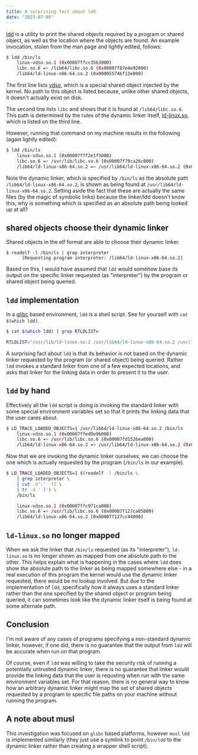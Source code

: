 ```yaml
---
title: A surprising fact about ldd
date: "2023-07-05"
---
```


[ldd](https://man7.org/linux/man-pages/man1/ldd.1.html) is a utility to print the shared objects required by a program or shared object, as well as the location where the objects are found. An example invocation, stolen from the man page and lightly edited, follows:

```sh
$ ldd /bin/ls
    linux-vdso.so.1 (0x00007ffcc3563000)
    libc.so.6 => /lib64/libc.so.6 (0x00007f87e4e92000)
    /lib64/ld-linux-x86-64.so.2 (0x00005574bf12e000)
```

The first line lists [vdso](https://man7.org/linux/man-pages/man7/vdso.7.html), which is a special shared object injected by the kernel. No path to this object is listed because, unlike other shared objects, it doesn't actually exist on disk.

The second line lists `libc` and shows that it is found at `/lib64/libc.so.6`. This path is determined by the rules of the dynamic linker itself, [ld-linux.so](https://man7.org/linux/man-pages/man8/ld.so.8.html), which is listed on the third line.

However, running that command on my machine results in the following (again lightly edited):

```sh
$ ldd /bin/ls
    linux-vdso.so.1 (0x00007fff2e1f3000)
    libc.so.6 => /usr/lib/libc.so.6 (0x00007f79ca26c000)
    /lib64/ld-linux-x86-64.so.2 => /usr/lib64/ld-linux-x86-64.so.2 (0x00007f79ca4ab000)
```

Note the dynamic linker, which is specified by `/bin/ls` as the absolute path `/lib64/ld-linux-x86-64.so.2`, is shown as being found at `/usr/lib64/ld-linux-x86-64.so.2`. Setting aside the fact that these are actually the same files (by the magic of symbolic links) because the linker/ldd doesn't know this, why is something which is specified as an absolute path being looked up at all?

## shared objects choose their dynamic linker

Shared objects in the elf format are able to choose their dynamic linker.

```
$ readelf -l /bin/ls | grep interpreter
      [Requesting program interpreter: /lib64/ld-linux-x86-64.so.2]
```

Based on this, I would have assumed that `ldd` would somehow base its output on the specific linker requested (as "interpreter") by the program or shared object being queried.

## `ldd` implementation

In a [glibc](https://www.gnu.org/software/libc/) based environment, `ldd` is a shell script. See for yourself with `cat $(which ldd)`.

```sh
$ cat $(which ldd) | grep RTLDLIST=

RTLDLIST="/usr/lib/ld-linux.so.2 /usr/lib64/ld-linux-x86-64.so.2 /usr/libx32/ld-linux-x32.so.2"
```

A surprising fact about `ldd` is that its behavior is not based on the dynamic linker requested by the program (or shared object) being queried. Rather `ldd` invokes a standard linker from one of a few expected locations, and asks that linker for the linking data in order to present it to the user.


## `ldd` by hand

Effectively all the `ldd` script is doing is invoking the standard linker with some special environment variables set so that it prints the linking data that the user cares about.

```sh
$ LD_TRACE_LOADED_OBJECTS=1 /usr/lib64/ld-linux-x86-64.so.2 /bin/ls
    linux-vdso.so.1 (0x00007ffed0e9b000)
    libc.so.6 => /usr/lib/libc.so.6 (0x00007fd1526ea000)
    /lib64/ld-linux-x86-64.so.2 => /usr/lib64/ld-linux-x86-64.so.2 (0x00007fd152929000)
```

Now that we are invoking the dynamic linker ourselves, we can choose the one which is actually requested by the program (`/bin/ls` in our example).

```sh
$ LD_TRACE_LOADED_OBJECTS=1 $(readelf -l /bin/ls \
    | grep interpreter \
    | cut -d':' -f2 \
    | tr -d ' ]') \
    /bin/ls

    linux-vdso.so.1 (0x00007ffc971ca000)
    libc.so.6 => /usr/lib/libc.so.6 (0x00007f127ca05000)
    /lib64/ld-linux-x86-64.so.2 (0x00007f127cc44000)
```

## `ld-linux.so` no longer mapped

When we ask the linker that `/bin/ls` requested (as its "interpreter"), `ld-linux.so` is no longer shown as mapped from one absolute path to the other. This helps explain what is happening in the cases where `ldd` does show the absolute path to the linker as being mapped somewhere else - in a real execution of this program the kernel would use the dynamic linker requested, there would be no lookup involved. But due to the implementation of `ldd`, specifically how it always uses a standard linker rather than the one specified by the shared object or program being queried, it can sometimes look like the dynamic linker itself is being found at some alternate path.

## Conclusion

I'm not aware of any cases of programs specifying a non-standard dynamic linker, however, if one did, there is no guarantee that the output from `ldd` will be accurate when run on that program.

Of course, even if `ldd` was willing to take the security risk of running a potentially untrusted dynamic linker, there is no guarantee that linker would provide the linking data that the user is requsting when run with the same environment variables set. For that reason, there is no general way to know how an arbitrary dynamic linker might map the set of shared objects requested by a program to specific file paths on your machine without running the program.

## A note about musl

This investigation was focused on `glibc` based platforms, however `musl` `ldd` is implemented similarly (they just use a symlink to point `/bin/ldd` to the dynamic linker rather than creating a wrapper shell script).
